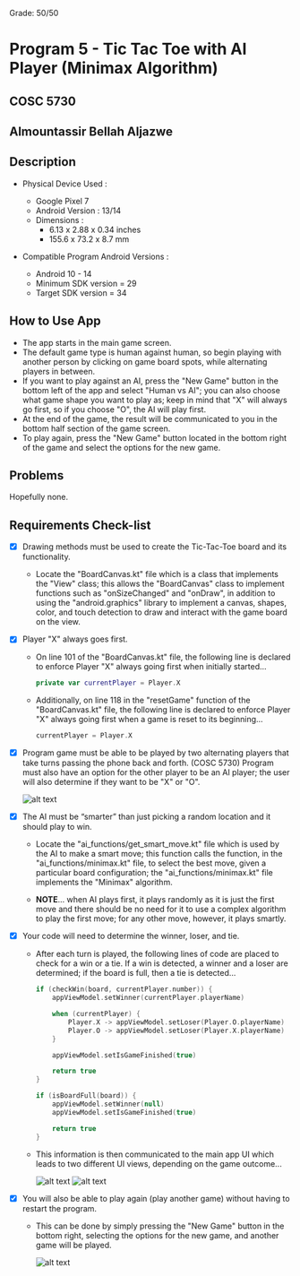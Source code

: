 Grade: 50/50

# Program 5 - Tic Tac Toe with AI Player (Minimax Algorithm)

## COSC 5730

## Almountassir Bellah Aljazwe

## Description

- Physical Device Used :

  - Google Pixel 7
  - Android Version : 13/14
  - Dimensions :
    - 6.13 x 2.88 x 0.34 inches
    - 155.6 x 73.2 x 8.7 mm

- Compatible Program Android Versions :

  - Android 10 - 14
  - Minimum SDK version = 29
  - Target SDK version = 34

## How to Use App

- The app starts in the main game screen.
- The default game type is human against human, so begin playing with another person by clicking on game board spots, while alternating players in between.
- If you want to play against an AI, press the "New Game" button in the bottom left of the app and select "Human vs AI"; you can also choose what game shape you want to play as; keep in mind that "X" will always go first, so if you choose "O", the AI will play first.
- At the end of the game, the result will be communicated to you in the bottom half section of the game screen.
- To play again, press the "New Game" button located in the bottom right of the game and select the options for the new game.

## Problems

Hopefully none.

## Requirements Check-list

- [x] Drawing methods must be used to create the Tic-Tac-Toe board and its functionality.

  - Locate the "BoardCanvas.kt" file which is a class that implements the "View" class; this allows the "BoardCanvas" class to implement functions such as "onSizeChanged" and "onDraw", in addition to using the "android.graphics" library to implement a canvas, shapes, color, and touch detection to draw and interact with the game board on the view.

- [x] Player "X" always goes first.

  - On line 101 of the "BoardCanvas.kt" file, the following line is declared to enforce Player "X" always going first when initially started...

    ```kotlin
    private var currentPlayer = Player.X
    ```

  - Additionally, on line 118 in the "resetGame" function of the "BoardCanvas.kt" file, the following line is declared to enforce Player "X" always going first when a game is reset to its beginning...

    ```kotlin
    currentPlayer = Player.X
    ```

- [x] Program game must be able to be played by two alternating players that take turns passing the phone back and forth. (COSC 5730) Program must also have an option for the other player to be an AI player; the user will also determine if they want to be "X" or "O".

  ![alt text](Screenshot_20241103-155555.png)

- [x] The AI must be “smarter” than just picking a random location and it should play to win.

  - Locate the "ai_functions/get_smart_move.kt" file which is used by the AI to make a smart move; this function calls the function, in the "ai_functions/minimax.kt" file, to select the best move, given a particular board configuration; the "ai_functions/minimax.kt" file implements the "Minimax" algorithm.

  - **NOTE**... when AI plays first, it plays randomly as it is just the first move and there should be no need for it to use a complex algorithm to play the first move; for any other move, however, it plays smartly.

- [x] Your code will need to determine the winner, loser, and tie.

  - After each turn is played, the following lines of code are placed to check for a win or a tie. If a win is detected, a winner and a loser are determined; if the board is full, then a tie is detected...

    ```kotlin
    if (checkWin(board, currentPlayer.number)) {
        appViewModel.setWinner(currentPlayer.playerName)

        when (currentPlayer) {
            Player.X -> appViewModel.setLoser(Player.O.playerName)
            Player.O -> appViewModel.setLoser(Player.X.playerName)
        }

        appViewModel.setIsGameFinished(true)

        return true
    }

    if (isBoardFull(board)) {
        appViewModel.setWinner(null)
        appViewModel.setIsGameFinished(true)

        return true
    }
    ```

  - This information is then communicated to the main app UI which leads to two different UI views, depending on the game outcome...

    ![alt text](Screenshot_20241103-154319.png)
    ![alt text](Screenshot_20241103-154340.png)

- [x] You will also be able to play again (play another game) without having to restart the program.

  - This can be done by simply pressing the "New Game" button in the bottom right, selecting the options for the new game, and another game will be played.

    ![alt text](Screenshot_20241103-154340_copy.png)
